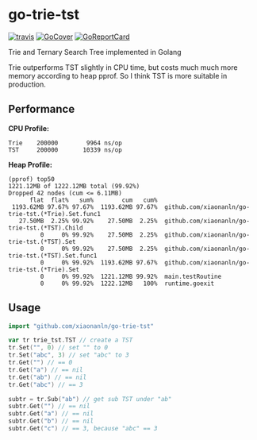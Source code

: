# go-trie-tst
[![travis](https://travis-ci.org/xiaonanln/go-trie-tst.svg?branch=master)](https://travis-ci.org/xiaonanln/go-trie-tst)
[![GoCover](http://gocover.io/_badge/github.com/xiaonanln/go-trie-tst)](https://gocover.io/github.com/xiaonanln/go-trie-tst)
[![GoReportCard](https://goreportcard.com/badge/github.com/xiaonanln/go-trie-tst)](https://goreportcard.com/report/github.com/xiaonanln/go-trie-tst)

Trie and Ternary Search Tree implemented in Golang

Trie outperforms TST slightly in CPU time, but costs much much more memory according to heap pprof.
So I think TST is more suitable in production.

## Performance
**CPU Profile:**
```
Trie    200000	      9964 ns/op
TST     200000	     10339 ns/op
```

**Heap Profile:**
```
(pprof) top50
1221.12MB of 1222.12MB total (99.92%)
Dropped 42 nodes (cum <= 6.11MB)
      flat  flat%   sum%        cum   cum%
 1193.62MB 97.67% 97.67%  1193.62MB 97.67%  github.com/xiaonanln/go-trie-tst.(*Trie).Set.func1
   27.50MB  2.25% 99.92%    27.50MB  2.25%  github.com/xiaonanln/go-trie-tst.(*TST).Child
         0     0% 99.92%    27.50MB  2.25%  github.com/xiaonanln/go-trie-tst.(*TST).Set
         0     0% 99.92%    27.50MB  2.25%  github.com/xiaonanln/go-trie-tst.(*TST).Set.func1
         0     0% 99.92%  1193.62MB 97.67%  github.com/xiaonanln/go-trie-tst.(*Trie).Set
         0     0% 99.92%  1221.12MB 99.92%  main.testRoutine
         0     0% 99.92%  1222.12MB   100%  runtime.goexit
```

## Usage 

```go
import "github.com/xiaonanln/go-trie-tst"

var tr trie_tst.TST // create a TST
tr.Set("", 0) // set "" to 0
tr.Set("abc", 3) // set "abc" to 3
tr.Get("") // == 0
tr.Get("a") // == nil
tr.Get("ab") // == nil
tr.Get("abc") // == 3

subtr = tr.Sub("ab") // get sub TST under "ab"
subtr.Get("") // == nil
subtr.Get("a") // == nil
subtr.Get("b") // == nil
subtr.Get("c") // == 3, because "abc" == 3
```
